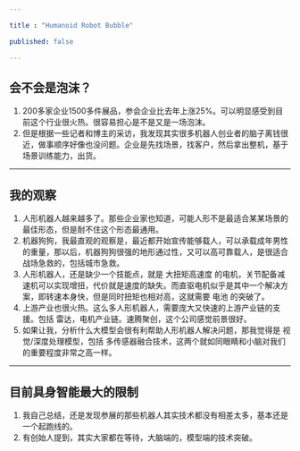 ```yaml
---

title : "Humanoid Robot Bubble"

published: false

---
```


## 会不会是泡沫？

1. 200多家企业1500多件展品，参会企业比去年上涨25%。可以明显感受到目前这个行业很火热。很容易担心是不是又是一场泡沫。
2. 但是根据一些记者和博主的采访，我发现其实很多机器人创业者的脑子离钱很近，做事顺序好像也没问题。企业是先找场景，找客户，然后拿出整机，基于场景训练能力，出货。

---


## 我的观察

1. 人形机器人越来越多了。那些企业家也知道，可能人形不是最适合某某场景的最佳形态，但是耐不住这个形态最通用。
2. 机器狗狗，我最直观的观察是，最近都开始宣传能够载人，可以承载成年男性的重量，那以后，机器狗狗很强的地形通过性，又可以高可靠载人，是很适合战场急救的，包括城市急救。
3. 人形机器人，还是缺少一个技能点，就是 大扭矩高速度 的电机，关节配备减速机可以实现增扭，代价就是速度的缺失。而直驱电机似乎是其中一个解决方案，即转速本身快，但是同时扭矩也相对高，这就需要 电池 的突破了。
4. 上游产业也很火热。这么多人形机器人，需要庞大又快速的上游产业链的支援。包括 雷达，电机产业链。速腾聚创，这个公司感觉前景很好。
5. 如果让我，分析什么大模型会很有利帮助人形机器人解决问题，那我觉得是 视觉/深度处理模型，包括 多传感器融合技术，这两个就如同眼睛和小脑对我们的重要程度非常之高一样。

---

## 目前具身智能最大的限制

1. 我自己总结，还是发现参展的那些机器人其实技术都没有相差太多，基本还是一个起跑线的。
2. 有创始人提到，其实大家都在等待，大脑端的，模型端的技术突破。
